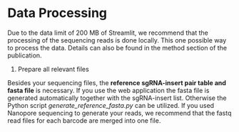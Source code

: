 # Data Processing
Due to the data limit of 200 MB of Streamlit, we recommend that the processing of the sequencing reads is done locally.
This one possible way to process the data. Details can also be found in the method section of the publication.

1.  Prepare all relevant files

Besides your sequencing files, the **reference sgRNA-insert pair table and fasta file** is necessary. If you use the web application the fasta file is generated automatically
together with the sgRNA-insert list. Otherwise the Python script *generate_reference_fasta.py* can be utilized. If you used Nanopore sequencing to generate your reads, we 
recommend that the fastq read files for each barcode are merged into one file. 